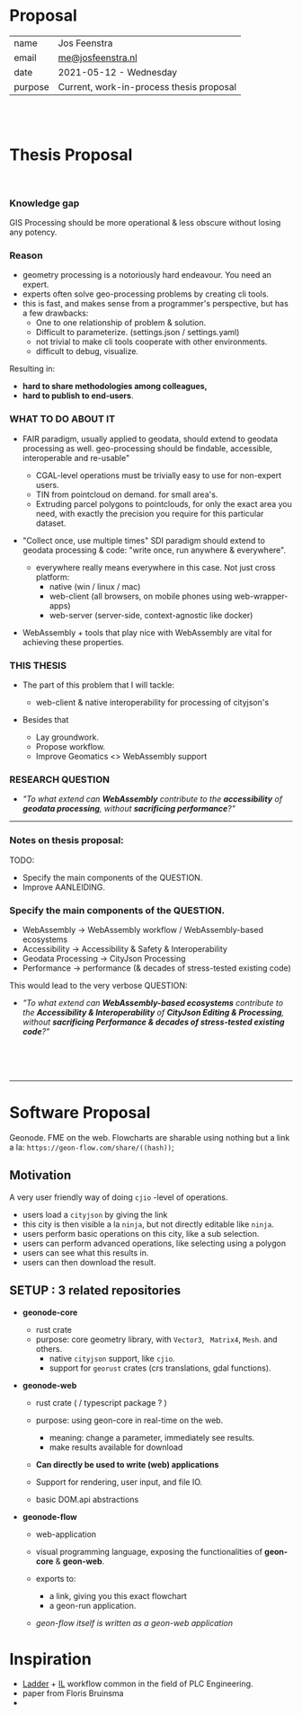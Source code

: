 # Proposal

|||
|---|---|
| name | Jos Feenstra |
| email | me@josfeenstra.nl |
| date | 2021-05-12 - Wednesday |
| purpose | Current, work-in-process thesis proposal

<br><br>


# Thesis Proposal

<br/>

### Knowledge gap 
GIS Processing should be more operational & less obscure without losing any potency.



### Reason
- geometry processing is a notoriously hard endeavour. You need an expert.
- experts often solve geo-processing problems by creating cli tools.
- this is fast, and makes sense from a programmer's perspective, but has a few drawbacks:
  - One to one relationship of problem & solution.
  - Difficult to parameterize. (settings.json / settings.yaml)
  - not trivial to make cli tools cooperate with other environments.
  - difficult to debug, visualize.

Resulting in:
- **hard to share methodologies among colleagues,** 
- **hard to publish to end-users**.

### WHAT TO DO ABOUT IT
- FAIR paradigm, usually applied to geodata, should extend to geodata processing as well. 
   geo-processing should be findable, accessible, interoperable and re-usable"
   - CGAL-level operations must be trivially easy to use for non-expert users. 
   - TIN from pointcloud on demand. for small area's.
   - Extruding parcel polygons to pointclouds, for only the exact area you need, with exactly the precision you require for this particular dataset.


- "Collect once, use multiple times" SDI paradigm should extend to geodata processing & code: "write once, run anywhere & everywhere".
   - everywhere really means everywhere in this case. Not just cross platform: 
     - native (win / linux / mac)
     - web-client (all browsers, on mobile phones using web-wrapper-apps)
     - web-server (server-side, context-agnostic like docker)


- WebAssembly + tools that play nice with WebAssembly are vital for achieving these properties. 

### THIS THESIS

- The part of this problem that I will tackle: 
  - web-client & native interoperability for processing of cityjson's

- Besides that
  - Lay groundwork. 
  - Propose workflow.
  - Improve Geomatics <> WebAssembly support



### RESEARCH QUESTION

- _"To what extend can **WebAssembly** contribute to the **accessibility** of **geodata processing**, without **sacrificing performance**?"_

------

### Notes on thesis proposal:

TODO: 
- Specify the main components of the QUESTION.
- Improve AANLEIDING.

### Specify the main components of the QUESTION.

- WebAssembly -> WebAssembly workflow / WebAssembly-based ecosystems
- Accessibility -> Accessibility & Safety & Interoperability
- Geodata Processing -> CityJson Processing
- Performance -> performance (& decades of stress-tested existing code)


This would lead to the very verbose QUESTION: 

- _"To what extend can **WebAssembly-based ecosystems** contribute to the **Accessibility & Interoperability** of **CityJson Editing & Processing**, without **sacrificing Performance & decades of stress-tested existing code**?"_

<br/><br/><br/>

--------

# Software Proposal 
Geonode. FME on the web. 
Flowcharts are sharable using nothing but a link a la: `https://geon-flow.com/share/((hash))`;


## Motivation 
A very user friendly way of doing `cjio` -level of operations.
- users load a `cityjson` by giving the link
- this city is then visible a la `ninja`, but not directly editable like `ninja`.
- users perform basic operations on this city, like a sub selection.
- users can perform advanced operations, like selecting using a polygon
- users can see what this results in. 
- users can then download the result. 


## SETUP : 3 related repositories

  - **geonode-core**
    - rust crate
    - purpose: core geometry library, with `Vector3`, ` Matrix4`, `Mesh`. and others.
      - native `cityjson` support, like `cjio`.
      - support for `georust` crates (crs translations, gdal functions).


  - **geonode-web**
    - rust crate ( / typescript package ? )
    - purpose: using geon-core in real-time on the web. 
      - meaning: change a parameter, immediately see results.
      - make results available for download

    - **Can directly be used to write (web) applications**
    - Support for rendering, user input, and file IO.
    - basic DOM.api abstractions
    

  - **geonode-flow**
    - web-application
    - visual programming language, exposing the functionalities of **geon-core** & **geon-web**.

    - exports to:
      - a link, giving you this exact flowchart
      - a geon-run application. 

    - *geon-flow itself is written as a geon-web application*




# Inspiration 

- [Ladder](https://en.wikipedia.org/wiki/Ladder_logic) + [IL](https://en.wikipedia.org/wiki/Instruction_list) workflow common in the field of PLC Engineering.
- paper from Floris Bruinsma
- 

<br/><br/><br/>

